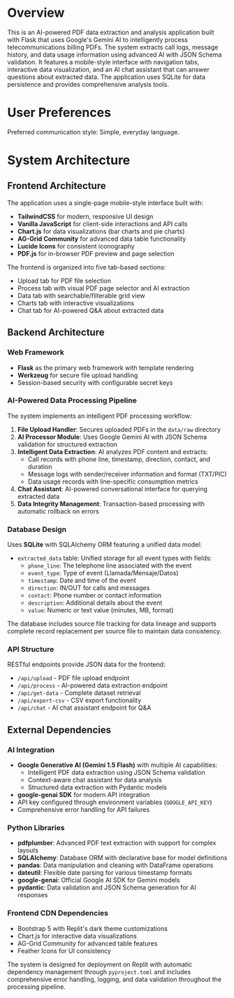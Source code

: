 # Overview

This is an AI-powered PDF data extraction and analysis application built with Flask that uses Google's Gemini AI to intelligently process telecommunications billing PDFs. The system extracts call logs, message history, and data usage information using advanced AI with JSON Schema validation. It features a mobile-style interface with navigation tabs, interactive data visualization, and an AI chat assistant that can answer questions about extracted data. The application uses SQLite for data persistence and provides comprehensive analysis tools.

# User Preferences

Preferred communication style: Simple, everyday language.

# System Architecture

## Frontend Architecture

The application uses a single-page mobile-style interface built with:
- **TailwindCSS** for modern, responsive UI design
- **Vanilla JavaScript** for client-side interactions and API calls
- **Chart.js** for data visualizations (bar charts and pie charts)
- **AG-Grid Community** for advanced data table functionality
- **Lucide Icons** for consistent iconography
- **PDF.js** for in-browser PDF preview and page selection

The frontend is organized into five tab-based sections:
- Upload tab for PDF file selection
- Process tab with visual PDF page selector and AI extraction
- Data tab with searchable/filterable grid view
- Charts tab with interactive visualizations
- Chat tab for AI-powered Q&A about extracted data

## Backend Architecture

### Web Framework
- **Flask** as the primary web framework with template rendering
- **Werkzeug** for secure file upload handling
- Session-based security with configurable secret keys

### AI-Powered Data Processing Pipeline
The system implements an intelligent PDF processing workflow:

1. **File Upload Handler**: Secures uploaded PDFs in the `data/raw` directory
2. **AI Processor Module**: Uses Google Gemini AI with JSON Schema validation for structured extraction
3. **Intelligent Data Extraction**: AI analyzes PDF content and extracts:
   - Call records with phone line, timestamp, direction, contact, and duration
   - Message logs with sender/receiver information and format (TXT/PIC)
   - Data usage records with line-specific consumption metrics
4. **Chat Assistant**: AI-powered conversational interface for querying extracted data
5. **Data Integrity Management**: Transaction-based processing with automatic rollback on errors

### Database Design
Uses **SQLite** with SQLAlchemy ORM featuring a unified data model:
- `extracted_data` table: Unified storage for all event types with fields:
  - `phone_line`: The telephone line associated with the event
  - `event_type`: Type of event (Llamada/Mensaje/Datos)
  - `timestamp`: Date and time of the event
  - `direction`: IN/OUT for calls and messages
  - `contact`: Phone number or contact information
  - `description`: Additional details about the event
  - `value`: Numeric or text value (minutes, MB, format)

The database includes source file tracking for data lineage and supports complete record replacement per source file to maintain data consistency.

### API Structure
RESTful endpoints provide JSON data for the frontend:
- `/api/upload` - PDF file upload endpoint
- `/api/process` - AI-powered data extraction endpoint
- `/api/get-data` - Complete dataset retrieval
- `/api/export-csv` - CSV export functionality
- `/api/chat` - AI chat assistant endpoint for Q&A

## External Dependencies

### AI Integration
- **Google Generative AI (Gemini 1.5 Flash)** with multiple AI capabilities:
  - Intelligent PDF data extraction using JSON Schema validation
  - Context-aware chat assistant for data analysis
  - Structured data extraction with Pydantic models
- **google-genai SDK** for modern API integration
- API key configured through environment variables (`GOOGLE_API_KEY`)
- Comprehensive error handling for API failures

### Python Libraries
- **pdfplumber**: Advanced PDF text extraction with support for complex layouts
- **SQLAlchemy**: Database ORM with declarative base for model definitions
- **pandas**: Data manipulation and cleaning with DataFrame operations
- **dateutil**: Flexible date parsing for various timestamp formats
- **google-genai**: Official Google AI SDK for Gemini models
- **pydantic**: Data validation and JSON Schema generation for AI responses

### Frontend CDN Dependencies
- Bootstrap 5 with Replit's dark theme customizations
- Chart.js for interactive data visualizations
- AG-Grid Community for advanced table features
- Feather Icons for UI consistency

The system is designed for deployment on Replit with automatic dependency management through `pyproject.toml` and includes comprehensive error handling, logging, and data validation throughout the processing pipeline.